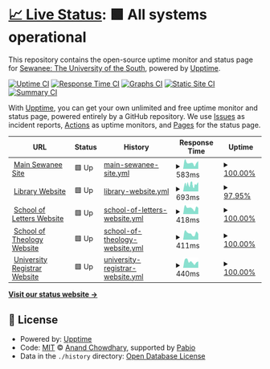 # [📈 Live Status](https://sewanee-raval.github.io/upptime): <!--live status--> **🟩 All systems operational**

This repository contains the open-source uptime monitor and status page for [Sewanee: The University of the South](www.sewanee.edu), powered by [Upptime](https://github.com/upptime/upptime).

[![Uptime CI](https://github.com/sewanee-raval/upptime/workflows/Uptime%20CI/badge.svg)](https://github.com/sewanee-raval/upptime/actions?query=workflow%3A%22Uptime+CI%22)
[![Response Time CI](https://github.com/sewanee-raval/upptime/workflows/Response%20Time%20CI/badge.svg)](https://github.com/sewanee-raval/upptime/actions?query=workflow%3A%22Response+Time+CI%22)
[![Graphs CI](https://github.com/sewanee-raval/upptime/workflows/Graphs%20CI/badge.svg)](https://github.com/sewanee-raval/upptime/actions?query=workflow%3A%22Graphs+CI%22)
[![Static Site CI](https://github.com/sewanee-raval/upptime/workflows/Static%20Site%20CI/badge.svg)](https://github.com/sewanee-raval/upptime/actions?query=workflow%3A%22Static+Site+CI%22)
[![Summary CI](https://github.com/sewanee-raval/upptime/workflows/Summary%20CI/badge.svg)](https://github.com/sewanee-raval/upptime/actions?query=workflow%3A%22Summary+CI%22)

With [Upptime](https://upptime.js.org), you can get your own unlimited and free uptime monitor and status page, powered entirely by a GitHub repository. We use [Issues](https://github.com/sewanee-raval/upptime/issues) as incident reports, [Actions](https://github.com/sewanee-raval/upptime/actions) as uptime monitors, and [Pages](https://sewanee-raval.github.io/upptime) for the status page.

<!--start: status pages-->
<!-- This summary is generated by Upptime (https://github.com/upptime/upptime) -->
<!-- Do not edit this manually, your changes will be overwritten -->
<!-- prettier-ignore -->
| URL | Status | History | Response Time | Uptime |
| --- | ------ | ------- | ------------- | ------ |
| <img alt="" src="https://icons.duckduckgo.com/ip3/new.sewanee.edu.ico" height="13"> [Main Sewanee Site](https://new.sewanee.edu) | 🟩 Up | [main-sewanee-site.yml](https://github.com/Sewanee-raval/upptime/commits/HEAD/history/main-sewanee-site.yml) | <details><summary><img alt="Response time graph" src="./graphs/main-sewanee-site/response-time-week.png" height="20"> 583ms</summary><br><a href="https://sewanee-raval.github.io/upptime/history/main-sewanee-site"><img alt="Response time 598" src="https://img.shields.io/endpoint?url=https%3A%2F%2Fraw.githubusercontent.com%2FSewanee-raval%2Fupptime%2FHEAD%2Fapi%2Fmain-sewanee-site%2Fresponse-time.json"></a><br><a href="https://sewanee-raval.github.io/upptime/history/main-sewanee-site"><img alt="24-hour response time 874" src="https://img.shields.io/endpoint?url=https%3A%2F%2Fraw.githubusercontent.com%2FSewanee-raval%2Fupptime%2FHEAD%2Fapi%2Fmain-sewanee-site%2Fresponse-time-day.json"></a><br><a href="https://sewanee-raval.github.io/upptime/history/main-sewanee-site"><img alt="7-day response time 583" src="https://img.shields.io/endpoint?url=https%3A%2F%2Fraw.githubusercontent.com%2FSewanee-raval%2Fupptime%2FHEAD%2Fapi%2Fmain-sewanee-site%2Fresponse-time-week.json"></a><br><a href="https://sewanee-raval.github.io/upptime/history/main-sewanee-site"><img alt="30-day response time 618" src="https://img.shields.io/endpoint?url=https%3A%2F%2Fraw.githubusercontent.com%2FSewanee-raval%2Fupptime%2FHEAD%2Fapi%2Fmain-sewanee-site%2Fresponse-time-month.json"></a><br><a href="https://sewanee-raval.github.io/upptime/history/main-sewanee-site"><img alt="1-year response time 598" src="https://img.shields.io/endpoint?url=https%3A%2F%2Fraw.githubusercontent.com%2FSewanee-raval%2Fupptime%2FHEAD%2Fapi%2Fmain-sewanee-site%2Fresponse-time-year.json"></a></details> | <details><summary><a href="https://sewanee-raval.github.io/upptime/history/main-sewanee-site">100.00%</a></summary><a href="https://sewanee-raval.github.io/upptime/history/main-sewanee-site"><img alt="All-time uptime 100.00%" src="https://img.shields.io/endpoint?url=https%3A%2F%2Fraw.githubusercontent.com%2FSewanee-raval%2Fupptime%2FHEAD%2Fapi%2Fmain-sewanee-site%2Fuptime.json"></a><br><a href="https://sewanee-raval.github.io/upptime/history/main-sewanee-site"><img alt="24-hour uptime 100.00%" src="https://img.shields.io/endpoint?url=https%3A%2F%2Fraw.githubusercontent.com%2FSewanee-raval%2Fupptime%2FHEAD%2Fapi%2Fmain-sewanee-site%2Fuptime-day.json"></a><br><a href="https://sewanee-raval.github.io/upptime/history/main-sewanee-site"><img alt="7-day uptime 100.00%" src="https://img.shields.io/endpoint?url=https%3A%2F%2Fraw.githubusercontent.com%2FSewanee-raval%2Fupptime%2FHEAD%2Fapi%2Fmain-sewanee-site%2Fuptime-week.json"></a><br><a href="https://sewanee-raval.github.io/upptime/history/main-sewanee-site"><img alt="30-day uptime 100.00%" src="https://img.shields.io/endpoint?url=https%3A%2F%2Fraw.githubusercontent.com%2FSewanee-raval%2Fupptime%2FHEAD%2Fapi%2Fmain-sewanee-site%2Fuptime-month.json"></a><br><a href="https://sewanee-raval.github.io/upptime/history/main-sewanee-site"><img alt="1-year uptime 100.00%" src="https://img.shields.io/endpoint?url=https%3A%2F%2Fraw.githubusercontent.com%2FSewanee-raval%2Fupptime%2FHEAD%2Fapi%2Fmain-sewanee-site%2Fuptime-year.json"></a></details>
| <img alt="" src="https://icons.duckduckgo.com/ip3/library.sewanee.edu.ico" height="13"> [Library Website](https://library.sewanee.edu) | 🟩 Up | [library-website.yml](https://github.com/Sewanee-raval/upptime/commits/HEAD/history/library-website.yml) | <details><summary><img alt="Response time graph" src="./graphs/library-website/response-time-week.png" height="20"> 693ms</summary><br><a href="https://sewanee-raval.github.io/upptime/history/library-website"><img alt="Response time 777" src="https://img.shields.io/endpoint?url=https%3A%2F%2Fraw.githubusercontent.com%2FSewanee-raval%2Fupptime%2FHEAD%2Fapi%2Flibrary-website%2Fresponse-time.json"></a><br><a href="https://sewanee-raval.github.io/upptime/history/library-website"><img alt="24-hour response time 915" src="https://img.shields.io/endpoint?url=https%3A%2F%2Fraw.githubusercontent.com%2FSewanee-raval%2Fupptime%2FHEAD%2Fapi%2Flibrary-website%2Fresponse-time-day.json"></a><br><a href="https://sewanee-raval.github.io/upptime/history/library-website"><img alt="7-day response time 693" src="https://img.shields.io/endpoint?url=https%3A%2F%2Fraw.githubusercontent.com%2FSewanee-raval%2Fupptime%2FHEAD%2Fapi%2Flibrary-website%2Fresponse-time-week.json"></a><br><a href="https://sewanee-raval.github.io/upptime/history/library-website"><img alt="30-day response time 894" src="https://img.shields.io/endpoint?url=https%3A%2F%2Fraw.githubusercontent.com%2FSewanee-raval%2Fupptime%2FHEAD%2Fapi%2Flibrary-website%2Fresponse-time-month.json"></a><br><a href="https://sewanee-raval.github.io/upptime/history/library-website"><img alt="1-year response time 777" src="https://img.shields.io/endpoint?url=https%3A%2F%2Fraw.githubusercontent.com%2FSewanee-raval%2Fupptime%2FHEAD%2Fapi%2Flibrary-website%2Fresponse-time-year.json"></a></details> | <details><summary><a href="https://sewanee-raval.github.io/upptime/history/library-website">97.95%</a></summary><a href="https://sewanee-raval.github.io/upptime/history/library-website"><img alt="All-time uptime 99.95%" src="https://img.shields.io/endpoint?url=https%3A%2F%2Fraw.githubusercontent.com%2FSewanee-raval%2Fupptime%2FHEAD%2Fapi%2Flibrary-website%2Fuptime.json"></a><br><a href="https://sewanee-raval.github.io/upptime/history/library-website"><img alt="24-hour uptime 100.00%" src="https://img.shields.io/endpoint?url=https%3A%2F%2Fraw.githubusercontent.com%2FSewanee-raval%2Fupptime%2FHEAD%2Fapi%2Flibrary-website%2Fuptime-day.json"></a><br><a href="https://sewanee-raval.github.io/upptime/history/library-website"><img alt="7-day uptime 97.95%" src="https://img.shields.io/endpoint?url=https%3A%2F%2Fraw.githubusercontent.com%2FSewanee-raval%2Fupptime%2FHEAD%2Fapi%2Flibrary-website%2Fuptime-week.json"></a><br><a href="https://sewanee-raval.github.io/upptime/history/library-website"><img alt="30-day uptime 99.53%" src="https://img.shields.io/endpoint?url=https%3A%2F%2Fraw.githubusercontent.com%2FSewanee-raval%2Fupptime%2FHEAD%2Fapi%2Flibrary-website%2Fuptime-month.json"></a><br><a href="https://sewanee-raval.github.io/upptime/history/library-website"><img alt="1-year uptime 99.95%" src="https://img.shields.io/endpoint?url=https%3A%2F%2Fraw.githubusercontent.com%2FSewanee-raval%2Fupptime%2FHEAD%2Fapi%2Flibrary-website%2Fuptime-year.json"></a></details>
| <img alt="" src="https://icons.duckduckgo.com/ip3/letters.sewanee.edu.ico" height="13"> [School of Letters Website](https://letters.sewanee.edu/) | 🟩 Up | [school-of-letters-website.yml](https://github.com/Sewanee-raval/upptime/commits/HEAD/history/school-of-letters-website.yml) | <details><summary><img alt="Response time graph" src="./graphs/school-of-letters-website/response-time-week.png" height="20"> 418ms</summary><br><a href="https://sewanee-raval.github.io/upptime/history/school-of-letters-website"><img alt="Response time 451" src="https://img.shields.io/endpoint?url=https%3A%2F%2Fraw.githubusercontent.com%2FSewanee-raval%2Fupptime%2FHEAD%2Fapi%2Fschool-of-letters-website%2Fresponse-time.json"></a><br><a href="https://sewanee-raval.github.io/upptime/history/school-of-letters-website"><img alt="24-hour response time 613" src="https://img.shields.io/endpoint?url=https%3A%2F%2Fraw.githubusercontent.com%2FSewanee-raval%2Fupptime%2FHEAD%2Fapi%2Fschool-of-letters-website%2Fresponse-time-day.json"></a><br><a href="https://sewanee-raval.github.io/upptime/history/school-of-letters-website"><img alt="7-day response time 418" src="https://img.shields.io/endpoint?url=https%3A%2F%2Fraw.githubusercontent.com%2FSewanee-raval%2Fupptime%2FHEAD%2Fapi%2Fschool-of-letters-website%2Fresponse-time-week.json"></a><br><a href="https://sewanee-raval.github.io/upptime/history/school-of-letters-website"><img alt="30-day response time 451" src="https://img.shields.io/endpoint?url=https%3A%2F%2Fraw.githubusercontent.com%2FSewanee-raval%2Fupptime%2FHEAD%2Fapi%2Fschool-of-letters-website%2Fresponse-time-month.json"></a><br><a href="https://sewanee-raval.github.io/upptime/history/school-of-letters-website"><img alt="1-year response time 451" src="https://img.shields.io/endpoint?url=https%3A%2F%2Fraw.githubusercontent.com%2FSewanee-raval%2Fupptime%2FHEAD%2Fapi%2Fschool-of-letters-website%2Fresponse-time-year.json"></a></details> | <details><summary><a href="https://sewanee-raval.github.io/upptime/history/school-of-letters-website">100.00%</a></summary><a href="https://sewanee-raval.github.io/upptime/history/school-of-letters-website"><img alt="All-time uptime 100.00%" src="https://img.shields.io/endpoint?url=https%3A%2F%2Fraw.githubusercontent.com%2FSewanee-raval%2Fupptime%2FHEAD%2Fapi%2Fschool-of-letters-website%2Fuptime.json"></a><br><a href="https://sewanee-raval.github.io/upptime/history/school-of-letters-website"><img alt="24-hour uptime 100.00%" src="https://img.shields.io/endpoint?url=https%3A%2F%2Fraw.githubusercontent.com%2FSewanee-raval%2Fupptime%2FHEAD%2Fapi%2Fschool-of-letters-website%2Fuptime-day.json"></a><br><a href="https://sewanee-raval.github.io/upptime/history/school-of-letters-website"><img alt="7-day uptime 100.00%" src="https://img.shields.io/endpoint?url=https%3A%2F%2Fraw.githubusercontent.com%2FSewanee-raval%2Fupptime%2FHEAD%2Fapi%2Fschool-of-letters-website%2Fuptime-week.json"></a><br><a href="https://sewanee-raval.github.io/upptime/history/school-of-letters-website"><img alt="30-day uptime 100.00%" src="https://img.shields.io/endpoint?url=https%3A%2F%2Fraw.githubusercontent.com%2FSewanee-raval%2Fupptime%2FHEAD%2Fapi%2Fschool-of-letters-website%2Fuptime-month.json"></a><br><a href="https://sewanee-raval.github.io/upptime/history/school-of-letters-website"><img alt="1-year uptime 100.00%" src="https://img.shields.io/endpoint?url=https%3A%2F%2Fraw.githubusercontent.com%2FSewanee-raval%2Fupptime%2FHEAD%2Fapi%2Fschool-of-letters-website%2Fuptime-year.json"></a></details>
| <img alt="" src="https://icons.duckduckgo.com/ip3/theology.sewanee.edu.ico" height="13"> [School of Theology Website](https://theology.sewanee.edu/) | 🟩 Up | [school-of-theology-website.yml](https://github.com/Sewanee-raval/upptime/commits/HEAD/history/school-of-theology-website.yml) | <details><summary><img alt="Response time graph" src="./graphs/school-of-theology-website/response-time-week.png" height="20"> 411ms</summary><br><a href="https://sewanee-raval.github.io/upptime/history/school-of-theology-website"><img alt="Response time 483" src="https://img.shields.io/endpoint?url=https%3A%2F%2Fraw.githubusercontent.com%2FSewanee-raval%2Fupptime%2FHEAD%2Fapi%2Fschool-of-theology-website%2Fresponse-time.json"></a><br><a href="https://sewanee-raval.github.io/upptime/history/school-of-theology-website"><img alt="24-hour response time 608" src="https://img.shields.io/endpoint?url=https%3A%2F%2Fraw.githubusercontent.com%2FSewanee-raval%2Fupptime%2FHEAD%2Fapi%2Fschool-of-theology-website%2Fresponse-time-day.json"></a><br><a href="https://sewanee-raval.github.io/upptime/history/school-of-theology-website"><img alt="7-day response time 411" src="https://img.shields.io/endpoint?url=https%3A%2F%2Fraw.githubusercontent.com%2FSewanee-raval%2Fupptime%2FHEAD%2Fapi%2Fschool-of-theology-website%2Fresponse-time-week.json"></a><br><a href="https://sewanee-raval.github.io/upptime/history/school-of-theology-website"><img alt="30-day response time 483" src="https://img.shields.io/endpoint?url=https%3A%2F%2Fraw.githubusercontent.com%2FSewanee-raval%2Fupptime%2FHEAD%2Fapi%2Fschool-of-theology-website%2Fresponse-time-month.json"></a><br><a href="https://sewanee-raval.github.io/upptime/history/school-of-theology-website"><img alt="1-year response time 483" src="https://img.shields.io/endpoint?url=https%3A%2F%2Fraw.githubusercontent.com%2FSewanee-raval%2Fupptime%2FHEAD%2Fapi%2Fschool-of-theology-website%2Fresponse-time-year.json"></a></details> | <details><summary><a href="https://sewanee-raval.github.io/upptime/history/school-of-theology-website">100.00%</a></summary><a href="https://sewanee-raval.github.io/upptime/history/school-of-theology-website"><img alt="All-time uptime 100.00%" src="https://img.shields.io/endpoint?url=https%3A%2F%2Fraw.githubusercontent.com%2FSewanee-raval%2Fupptime%2FHEAD%2Fapi%2Fschool-of-theology-website%2Fuptime.json"></a><br><a href="https://sewanee-raval.github.io/upptime/history/school-of-theology-website"><img alt="24-hour uptime 100.00%" src="https://img.shields.io/endpoint?url=https%3A%2F%2Fraw.githubusercontent.com%2FSewanee-raval%2Fupptime%2FHEAD%2Fapi%2Fschool-of-theology-website%2Fuptime-day.json"></a><br><a href="https://sewanee-raval.github.io/upptime/history/school-of-theology-website"><img alt="7-day uptime 100.00%" src="https://img.shields.io/endpoint?url=https%3A%2F%2Fraw.githubusercontent.com%2FSewanee-raval%2Fupptime%2FHEAD%2Fapi%2Fschool-of-theology-website%2Fuptime-week.json"></a><br><a href="https://sewanee-raval.github.io/upptime/history/school-of-theology-website"><img alt="30-day uptime 100.00%" src="https://img.shields.io/endpoint?url=https%3A%2F%2Fraw.githubusercontent.com%2FSewanee-raval%2Fupptime%2FHEAD%2Fapi%2Fschool-of-theology-website%2Fuptime-month.json"></a><br><a href="https://sewanee-raval.github.io/upptime/history/school-of-theology-website"><img alt="1-year uptime 100.00%" src="https://img.shields.io/endpoint?url=https%3A%2F%2Fraw.githubusercontent.com%2FSewanee-raval%2Fupptime%2FHEAD%2Fapi%2Fschool-of-theology-website%2Fuptime-year.json"></a></details>
| <img alt="" src="https://icons.duckduckgo.com/ip3/registrar.sewanee.edu.ico" height="13"> [University Registrar Website](https://registrar.sewanee.edu/) | 🟩 Up | [university-registrar-website.yml](https://github.com/Sewanee-raval/upptime/commits/HEAD/history/university-registrar-website.yml) | <details><summary><img alt="Response time graph" src="./graphs/university-registrar-website/response-time-week.png" height="20"> 440ms</summary><br><a href="https://sewanee-raval.github.io/upptime/history/university-registrar-website"><img alt="Response time 518" src="https://img.shields.io/endpoint?url=https%3A%2F%2Fraw.githubusercontent.com%2FSewanee-raval%2Fupptime%2FHEAD%2Fapi%2Funiversity-registrar-website%2Fresponse-time.json"></a><br><a href="https://sewanee-raval.github.io/upptime/history/university-registrar-website"><img alt="24-hour response time 647" src="https://img.shields.io/endpoint?url=https%3A%2F%2Fraw.githubusercontent.com%2FSewanee-raval%2Fupptime%2FHEAD%2Fapi%2Funiversity-registrar-website%2Fresponse-time-day.json"></a><br><a href="https://sewanee-raval.github.io/upptime/history/university-registrar-website"><img alt="7-day response time 440" src="https://img.shields.io/endpoint?url=https%3A%2F%2Fraw.githubusercontent.com%2FSewanee-raval%2Fupptime%2FHEAD%2Fapi%2Funiversity-registrar-website%2Fresponse-time-week.json"></a><br><a href="https://sewanee-raval.github.io/upptime/history/university-registrar-website"><img alt="30-day response time 518" src="https://img.shields.io/endpoint?url=https%3A%2F%2Fraw.githubusercontent.com%2FSewanee-raval%2Fupptime%2FHEAD%2Fapi%2Funiversity-registrar-website%2Fresponse-time-month.json"></a><br><a href="https://sewanee-raval.github.io/upptime/history/university-registrar-website"><img alt="1-year response time 518" src="https://img.shields.io/endpoint?url=https%3A%2F%2Fraw.githubusercontent.com%2FSewanee-raval%2Fupptime%2FHEAD%2Fapi%2Funiversity-registrar-website%2Fresponse-time-year.json"></a></details> | <details><summary><a href="https://sewanee-raval.github.io/upptime/history/university-registrar-website">100.00%</a></summary><a href="https://sewanee-raval.github.io/upptime/history/university-registrar-website"><img alt="All-time uptime 100.00%" src="https://img.shields.io/endpoint?url=https%3A%2F%2Fraw.githubusercontent.com%2FSewanee-raval%2Fupptime%2FHEAD%2Fapi%2Funiversity-registrar-website%2Fuptime.json"></a><br><a href="https://sewanee-raval.github.io/upptime/history/university-registrar-website"><img alt="24-hour uptime 100.00%" src="https://img.shields.io/endpoint?url=https%3A%2F%2Fraw.githubusercontent.com%2FSewanee-raval%2Fupptime%2FHEAD%2Fapi%2Funiversity-registrar-website%2Fuptime-day.json"></a><br><a href="https://sewanee-raval.github.io/upptime/history/university-registrar-website"><img alt="7-day uptime 100.00%" src="https://img.shields.io/endpoint?url=https%3A%2F%2Fraw.githubusercontent.com%2FSewanee-raval%2Fupptime%2FHEAD%2Fapi%2Funiversity-registrar-website%2Fuptime-week.json"></a><br><a href="https://sewanee-raval.github.io/upptime/history/university-registrar-website"><img alt="30-day uptime 100.00%" src="https://img.shields.io/endpoint?url=https%3A%2F%2Fraw.githubusercontent.com%2FSewanee-raval%2Fupptime%2FHEAD%2Fapi%2Funiversity-registrar-website%2Fuptime-month.json"></a><br><a href="https://sewanee-raval.github.io/upptime/history/university-registrar-website"><img alt="1-year uptime 100.00%" src="https://img.shields.io/endpoint?url=https%3A%2F%2Fraw.githubusercontent.com%2FSewanee-raval%2Fupptime%2FHEAD%2Fapi%2Funiversity-registrar-website%2Fuptime-year.json"></a></details>

<!--end: status pages-->

[**Visit our status website →**](https://sewanee-raval.github.io/upptime)

## 📄 License

- Powered by: [Upptime](https://github.com/upptime/upptime)
- Code: [MIT](./LICENSE) © [Anand Chowdhary](https://anandchowdhary.com), supported by [Pabio](https://pabio.com)
- Data in the `./history` directory: [Open Database License](https://opendatacommons.org/licenses/odbl/1-0/)
